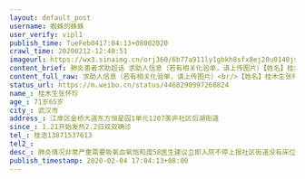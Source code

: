 ```yaml
---
layout: default_post
username: 蜘蛛的蛛蛛
user_verify: vipl1
publish_time: TueFeb0417:04:13+08002020
crawl_time: 20200212-12:40:51
imageurl: https://wx3.sinaimg.cn/orj360/6b77a911ly1gbkh8sfx8ej20u0140jsv.jpg,https://wx2.sinaimg.cn/orj360/6b77a911ly1gbkh8s7t1pj20u0140dhd.jpg
content_brief: 肺炎患者求助超话 求助人信息（若有相关化验单，请上传图片）【姓名】桂木生 张怀珍【年龄】71岁 65岁【所在城市】武汉市【所在小区、社区】江岸区金桥大道东方恒星园1单元1207 美庐社区后湖街道【患病时间】1.21开始发热 2.2日双双确诊【联系方式】桂浩 13871537613【其他紧急联系人】【 ...全文
content_full_raw: 求助人信息（若有相关化验单，请上传图片）<br/>【姓名】桂木生张怀珍<br/>【年龄】71岁65岁<br/>【所在城市】武汉市<br/>【所在小区、社区】江岸区金桥大道东方恒星园1单元1207美庐社区后湖街道<br/>【患病时间】1.21开始发热2.2日双双确诊<br/>【联系方式】桂浩13871537613<br/>【其他紧急联系人】<br/>【病情描述】肺炎情况非常严重需要吸氧血氧饱和度58医生建议立即入院不停上报社区街道没有床位
status_url: https://m.weibo.cn/status/4468290997268824
name_: 桂木生张怀珍
age_: 71岁65岁
city_: 武汉市
address_: 江岸区金桥大道东方恒星园1单元1207美庐社区后湖街道
since_: 1.21开始发热2.2日双双确诊
tel_: 桂浩13871537613
tel2_: 
desc_: 肺炎情况非常严重需要吸氧血氧饱和度58医生建议立即入院不停上报社区街道没有床位
publish_timestamp: 2020-02-04 17:04:13+08:00
---
```

